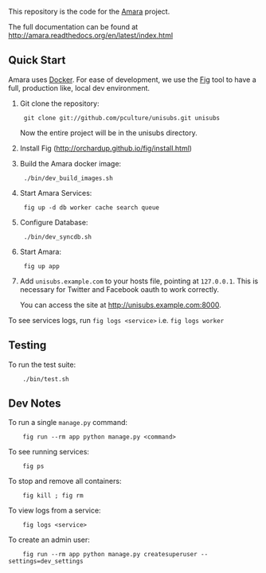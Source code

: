 This repository is the code for the [Amara](http://amara.org) project.

The full documentation can be found at
http://amara.readthedocs.org/en/latest/index.html

[Amara]: http://amara.org

Quick Start
-----------

Amara uses [Docker](http://docker.io).  For ease of development, we use the [Fig](http://orchardup.github.io/fig/) tool to have a full, production like, local dev environment.

1. Git clone the repository:

        git clone git://github.com/pculture/unisubs.git unisubs

   Now the entire project will be in the unisubs directory.

2. Install Fig (http://orchardup.github.io/fig/install.html)

3. Build the Amara docker image:

        ./bin/dev_build_images.sh

4. Start Amara Services:

        fig up -d db worker cache search queue

5. Configure Database:

        ./bin/dev_syncdb.sh

6. Start Amara:

        fig up app

7. Add `unisubs.example.com` to your hosts file, pointing at `127.0.0.1`.  This
   is necessary for Twitter and Facebook oauth to work correctly.

   You can access the site at <http://unisubs.example.com:8000>.

To see services logs, run `fig logs <service>` i.e. `fig logs worker`

Testing
-------

To run the test suite:

        ./bin/test.sh


Dev Notes
---------

To run a single `manage.py` command:

        fig run --rm app python manage.py <command>

To see running services:

        fig ps

To stop and remove all containers:

        fig kill ; fig rm

To view logs from a service:

        fig logs <service>

To create an admin user:

        fig run --rm app python manage.py createsuperuser --settings=dev_settings
